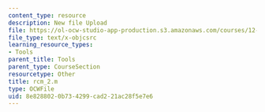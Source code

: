 ```yaml
---
content_type: resource
description: New file Upload
file: https://ol-ocw-studio-app-production.s3.amazonaws.com/courses/12-811-tropical-meteorology-spring-2011/8e8288020b734299cad221ac28f5e7e6_rcm_2.m
file_type: text/x-objcsrc
learning_resource_types:
- Tools
parent_title: Tools
parent_type: CourseSection
resourcetype: Other
title: rcm_2.m
type: OCWFile
uid: 8e828802-0b73-4299-cad2-21ac28f5e7e6
---
```

